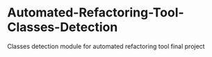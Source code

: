 # Automated-Refactoring-Tool-Classes-Detection
Classes detection module for automated refactoring tool final project
